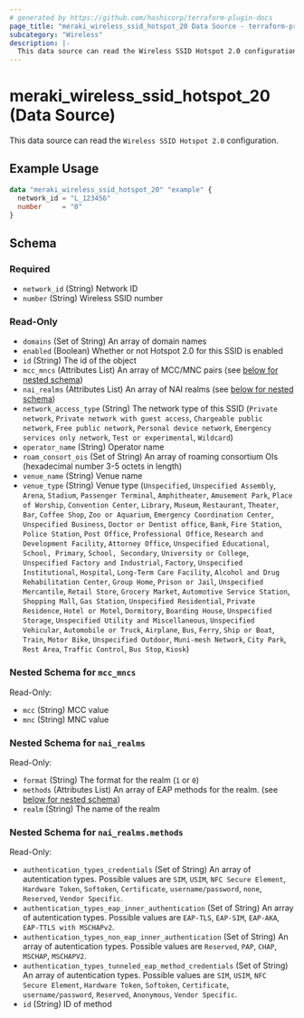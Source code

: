 ```yaml
---
# generated by https://github.com/hashicorp/terraform-plugin-docs
page_title: "meraki_wireless_ssid_hotspot_20 Data Source - terraform-provider-meraki"
subcategory: "Wireless"
description: |-
  This data source can read the Wireless SSID Hotspot 2.0 configuration.
---
```


# meraki_wireless_ssid_hotspot_20 (Data Source)

This data source can read the `Wireless SSID Hotspot 2.0` configuration.

## Example Usage

```terraform
data "meraki_wireless_ssid_hotspot_20" "example" {
  network_id = "L_123456"
  number     = "0"
}
```

<!-- schema generated by tfplugindocs -->
## Schema

### Required

- `network_id` (String) Network ID
- `number` (String) Wireless SSID number

### Read-Only

- `domains` (Set of String) An array of domain names
- `enabled` (Boolean) Whether or not Hotspot 2.0 for this SSID is enabled
- `id` (String) The id of the object
- `mcc_mncs` (Attributes List) An array of MCC/MNC pairs (see [below for nested schema](#nestedatt--mcc_mncs))
- `nai_realms` (Attributes List) An array of NAI realms (see [below for nested schema](#nestedatt--nai_realms))
- `network_access_type` (String) The network type of this SSID (`Private network`, `Private network with guest access`, `Chargeable public network`, `Free public network`, `Personal device network`, `Emergency services only network`, `Test or experimental`, `Wildcard`)
- `operator_name` (String) Operator name
- `roam_consort_ois` (Set of String) An array of roaming consortium OIs (hexadecimal number 3-5 octets in length)
- `venue_name` (String) Venue name
- `venue_type` (String) Venue type (`Unspecified`, `Unspecified Assembly`, `Arena`, `Stadium`, `Passenger Terminal`, `Amphitheater`, `Amusement Park`, `Place of Worship`, `Convention Center`, `Library`, `Museum`, `Restaurant`, `Theater`, `Bar`, `Coffee Shop`, `Zoo or Aquarium`, `Emergency Coordination Center`, `Unspecified Business`, `Doctor or Dentist office`, `Bank`, `Fire Station`, `Police Station`, `Post Office`, `Professional Office`, `Research and Development Facility`, `Attorney Office`, `Unspecified Educational`, `School, Primary`, `School, Secondary`, `University or College`, `Unspecified Factory and Industrial`, `Factory`, `Unspecified Institutional`, `Hospital`, `Long-Term Care Facility`, `Alcohol and Drug Rehabilitation Center`, `Group Home`, `Prison or Jail`, `Unspecified Mercantile`, `Retail Store`, `Grocery Market`, `Automotive Service Station`, `Shopping Mall`, `Gas Station`, `Unspecified Residential`, `Private Residence`, `Hotel or Motel`, `Dormitory`, `Boarding House`, `Unspecified Storage`, `Unspecified Utility and Miscellaneous`, `Unspecified Vehicular`, `Automobile or Truck`, `Airplane`, `Bus`, `Ferry`, `Ship or Boat`, `Train`, `Motor Bike`, `Unspecified Outdoor`, `Muni-mesh Network`, `City Park`, `Rest Area`, `Traffic Control`, `Bus Stop`, `Kiosk`)

<a id="nestedatt--mcc_mncs"></a>
### Nested Schema for `mcc_mncs`

Read-Only:

- `mcc` (String) MCC value
- `mnc` (String) MNC value


<a id="nestedatt--nai_realms"></a>
### Nested Schema for `nai_realms`

Read-Only:

- `format` (String) The format for the realm (`1` or `0`)
- `methods` (Attributes List) An array of EAP methods for the realm. (see [below for nested schema](#nestedatt--nai_realms--methods))
- `realm` (String) The name of the realm

<a id="nestedatt--nai_realms--methods"></a>
### Nested Schema for `nai_realms.methods`

Read-Only:

- `authentication_types_credentials` (Set of String) An array of autentication types. Possible values are `SIM`, `USIM`, `NFC Secure Element`, `Hardware Token`, `Softoken`, `Certificate`, `username/password`, `none`, `Reserved`, `Vendor Specific`.
- `authentication_types_eap_inner_authentication` (Set of String) An array of autentication types. Possible values are `EAP-TLS`, `EAP-SIM`, `EAP-AKA`, `EAP-TTLS with MSCHAPv2`.
- `authentication_types_non_eap_inner_authentication` (Set of String) An array of autentication types. Possible values are `Reserved`, `PAP`, `CHAP`, `MSCHAP`, `MSCHAPV2`.
- `authentication_types_tunneled_eap_method_credentials` (Set of String) An array of autentication types. Possible values are `SIM`, `USIM`, `NFC Secure Element`, `Hardware Token`, `Softoken`, `Certificate`, `username/password`, `Reserved`, `Anonymous`, `Vendor Specific`.
- `id` (String) ID of method

